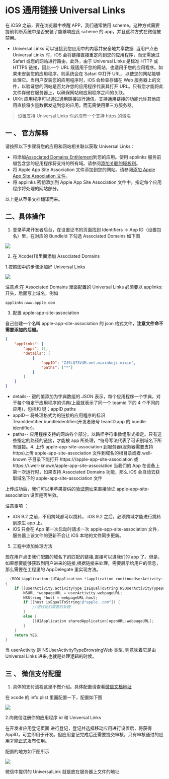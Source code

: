 # iOS 通用链接 Universal Links

在 iOS9 之前，要在浏览器中唤醒 APP，我们通常使用 scheme。这种方式需要提前判断系统中是否安装了能够响应此 scheme 的 app，并且这种方式在微信被禁用。

-   Universal Links 可以链接到您应用中的内容并安全地共享数据. 当用户点击 Universal Links 时，iOS 会将链接直接重定向到您的应用程序，而无需通过 Safari 或您的网站进行路由。此外，由于 Universal Links 是标准 HTTP 或 HTTPS 链接，因此一个 URL 既适用于您的网站，也适用于您的应用程序。如果未安装您的应用程序，则系统会在 Safari 中打开 URL，以使您的网站能够处理它。当用户安装您的应用程序时，iOS 会检查存储在 Web 服务器上的文件，以验证您的网站是否允许您的应用程序代表其打开 URL。只有您才能将此文件存储在服务器上，以确保网站和应用程序之间的关联。
-   UIKit 应用程序可以通过通用链接进行通信。支持通用链接的功能允许其他应用直接将少量数据发送到您的应用，而无需使用第三方服务器。

> 设置支持 Universal Links 你必须有一个支持 https 的域名

## 一 、 官方解释

请按照以下步骤将您的应用和网站相关联以获取 Universal Links：

-   将添加[Associated Domains Entitlement](https://developer.apple.com/documentation/bundleresources/entitlements/com_apple_developer_associated-domains)到您的应用。使用 applinks 服务前缀包含您的应用程序将支持的所有域。请参阅[添加关联的域权利](https://developer.apple.com/documentation/safariservices/supporting_associated_domains#3001207)。
-   将 Apple App Site Association 文件添加到您的网站。请参阅[添加 Apple App Site Association 文件](https://developer.apple.com/documentation/safariservices/supporting_associated_domains#3001215)。
-   将 applinks 密钥添加到 Apple App Site Association 文件中。指定每个应用程序将处理的网站部分。

以上是从苹果文档翻译而来。

## 二、具体操作

1. 登录苹果开发者后台，在设置证书的页面找到 Identifiers -> App ID（设置包名）里，在对应的 BundleId 下勾选 Associated Domains 如下图

![](https://file.wulicode.com/note/2021/11-09/09-54-33346.png)

2. 在 Xcode(11)里面添加 Associated Domains

1.按照图中的步骤添加好 Universal Links

![](https://file.wulicode.com/note/2021/11-09/09-54-45498.png)

注意点:在 Associated Domains 里面配置的 Universal Links 必须要以 applinks:开头，后面写上域名，例如

```objectivec
applinks:www.apple.com
```

3. 配置 apple-app-site-association

自己创建一个名叫 apple-app-site-association 的 json 格式文件，**注意文件命不需要添加的后缀。**

```json
{
	"applinks": {
		"apps": [],
		"details": [
			{
				"appID": "ZJ9LQ7SV4M.net.mixinkeji.mixin",
				"paths": ["*"]
			}
		]
	}
}
```

-   details-- 键的值添加为字典数组的 JSON 表示，每个应用程序一个字典。对于每个特定于应用程序的词典(上面就表示了同一个 teamid 下的 4 个不同的应用)，包括和 键：appID paths
-   appID-- 将处理格式为的链接的应用程序的标识 TeamIdentifier.bundleidentifier(开发者账号 teamID.app 的 bundle identifier)。
-   paths-- 应用程序支持的网站各个部分，以路径字符串数组形式指定。只有这些指定的路径的链接，才能被 app 所处理，\*符号写法代表了可识别域名下所有链接。4. 上传 apple-app-site-association 到服务器(服务器需要支持 https)上传 apple-app-site-association 文件到域名的根目录或者.well-known 子目录下能打开 https:///apple-app-site-association 或 https:///.well-known/apple-app-site-association 当我们的 App 在设备上第一次运行时，如果支持 Associated Domains 功能，那么 iOS 会自动去获取域名下的 apple-app-site-association 文件

上传成功后，我们可以用苹果提供的[验证网址](https://search.developer.apple.com/appsearch-validation-tool/)来直接验证 apple-app-site-association 设置是否生效。

注意事项 ：

-   iOS 9.2 之前，不用跨域都可以跳转， iOS 9.2 之后，必须跨域才能进行跳转到原生 app 上。
-   iOS 只会在 App 第一次启动时请求一次 apple-app-site-association 文件，服务器上该文件的更新不会让 iOS 本地的文件同步更新。

5. 工程中添加处理方法

现在用户点击我们配置的域名下的匹配的链接,直接可以进我们的 app 了。但是，如果想要能够获取到用户进来的链接,根据链接来处理，需要展示给用户的信息，那么需要在工程里的 AppDelegate 里实现方法。

```objective-c
- (BOOL)application:(UIApplication *)application continueUserActivity:(NSUserActivity *)userActivity restorationHandler:(void (^)(NSArray *))restorationHandler
{
    if ([userActivity.activityType isEqualToString:NSUserActivityTypeBrowsingWeb]) {
        NSURL *webpageURL = userActivity.webpageURL;
        NSString *host = webpageURL.host;
        if ([host isEqualToString:@"apple..com"]) {
            //进行我们需要的处理
        }
        else {
            [[UIApplication sharedApplication]openURL:webpageURL];
        }
    }
    return YES;
}
```

当 userActivity 是 NSUserActivityTypeBrowsingWeb 类型, 则意味着它是由 Universal Links 进来,也就是处理逻辑的时候。

## 三 、 微信支付配置

1. 具体的支付流程这里不做介绍。具体配置请查看[微信文档地址](https://developers.weixin.qq.com/doc/oplatform/Mobile_App/Access_Guide/iOS.html)

在 xcode 的 info.plist 里面配置一下，配置如下图

![](https://file.wulicode.com/note/2021/11-09/09-55-53411.png)

2.向微信注册你的应用程序 id 和 Universal Links

在开发者应用登记页面 进行登记，登记并选择移动应用进行设置后，将获得 AppID，可立即用于开发。但应用登记完成后还需要提交审核，只有审核通过的应用才能正式发布使用。

配置的地方如下图所示

![](https://file.wulicode.com/note/2021/11-09/09-56-05222.png)

微信中提供的 UniversalLink 就是放在服务器上文件的地址
